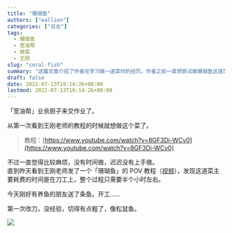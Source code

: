 ```yaml
---
title: "珊瑚鱼"
authors: ["eallion"]
categories: ["日志"]
tags: 
  - 珊瑚鱼
  - 宽油帮
  - 做菜
  - 王刚
slug: "coral-fish"
summary: "这篇文章介绍了作者在学习做一道菜时的经历。作者之前一直想尝试做珊瑚鱼这道菜，但觉得比较麻烦并且没有时间做。直到作者看到王刚老师发的教程，发现做这道菜主要耗费时间的是刀工，整个过程只需要半小时左右。作者前一天正好有养鱼的朋友送了条鱼，于是决定开始动手做。然而由于没有经验，第一次切得有点粗了，像松鼠鱼。"
draft: false
date: 2022-07-13T19:14:26+08:00
lastmod: 2022-07-13T19:14:26+08:00
---
```


「宽油帮」业余厨子来交作业了。  

从第一次看到王刚老师的教程的时候就想做这个菜了。  

> 教程：[https://www.youtube.com/watch?v=8GF3Di-WCv0](https://www.youtube.com/watch?v=8GF3Di-WCv0)

不过一直觉得比较麻烦，没有时间做，迟迟没有上手做。  
直到昨天看到王刚老师发了一个「珊瑚鱼」的 POV 教程（[视频](https://www.youtube.com/watch?v=RO036m2jvK8)），发现这道菜主要耗费的时间是在刀工上，整个过程只需要半个小时左右。

今天刚好有养鱼的朋友送了条鱼。开工……  

第一次改刀，没经验，切得有点粗了，像松鼠鱼。  

![](/assets/images/posts/2022/07/coral_fish.jpg)
